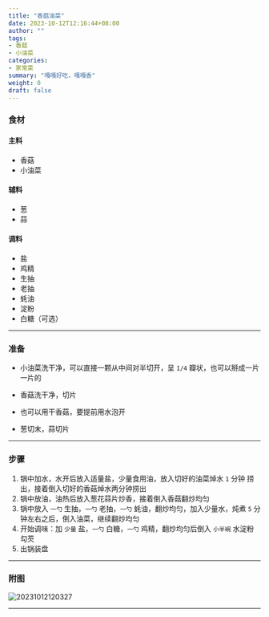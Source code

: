 ```yaml
---
title: "香菇油菜"
date: 2023-10-12T12:16:44+08:00
author: ""
tags:
- 香菇
- 小油菜
categories:
- 家常菜
summary: "嘎嘎好吃，嘎嘎香"
weight: 0
draft: false
---
```



### 食材

#### 主料

- 香菇
- 小油菜


#### 辅料

- 葱
- 蒜

#### 调料

- 盐
- 鸡精
- 生抽
- 老抽
- 蚝油
- 淀粉
- 白糖（可选）

----

### 准备

- 小油菜洗干净，可以直接一颗从中间对半切开，呈 `1/4` 瓣状，也可以掰成一片一片的

- 香菇洗干净，切片

- 也可以用干香菇，要提前用水泡开

- 葱切末，蒜切片

----

### 步骤

1. 锅中加水，水开后放入适量盐，少量食用油，放入切好的油菜焯水 `1` 分钟 捞出，接着倒入切好的香菇焯水两分钟捞出
2. 锅中放油，油热后放入葱花蒜片炒香，接着倒入香菇翻炒均匀
3. 锅中放入 `一勺` 生抽，`一勺` 老抽，`一勺` 蚝油，翻炒均匀，加入少量水，炖煮 `5` 分钟左右之后，倒入油菜，继续翻炒均匀
4. 开始调味：加 `少量` 盐，`一勺` 白糖，`一勺` 鸡精，翻炒均匀后倒入 `小半碗` 水淀粉勾芡
5. 出锅装盘

----

### 附图

![20231012120327](https://cdn.jsdelivr.net/gh/leafney/blog-images@main/blog/20231012120327.jpg)

----
